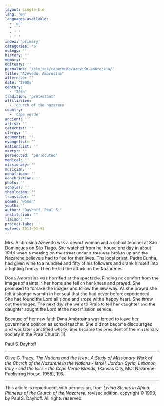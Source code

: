```yaml
---
layout: single-bio
lang: 'en'
languages-available:
  - 'en'
  - ' '
  - ' '
  - ' '
index: 'primary'
categories: 'a'
eulogy: ''
history: ''
memory: ''
obituary: ''
permalink: '/stories/capeverde/azevedo-ambrozina/'
title: "Azevedo, Ambrosina"
alternate: ""
date: '1900s'
century:
  - '20th'
tradition: 'protestant'
affiliation:
  - 'church of the nazarene'
country:
  - 'cape verde'
ancient: ''
artist: ''
catechist: ''
clergy: ''
ecumenist: ''
evangelist: ''
nationalist: ''
martyr: ''
persecuted: 'persecuted'
medical: ''
missionary: ''
musician: ''
nonafrican: ''
nonchristian: ''
photo: ''
scholar: ''
theologian: ''
translator: ''
women: 'women'
youth: ''
author: "Dayhoff, Paul S."
institution: ""
liaison: ""
project-luke: ''
upload: 2011-01-01
---
```




Mrs. Ambrosina Azevedo was a devout woman and a school teacher at São Domingues on São Tiago. She watched from her house one day in about 1944 when a meeting on the street under a tree was broken up and the Nazarene believers had to flee for their lives. The local priest, Padre Cunha, had given wine to a hundred and fifty of his followers and drank himself into a fighting frenzy. Then he led the attack on the Nazarenes.

Dona Ambrosina was horrified at the spectacle. Finding no comfort from the images of saints in her home she fell on her knees and prayed. She promised to forsake the images and follow the new way. As she prayed she felt a strange warmth in her soul that she had never before experienced. She had found the Lord all alone and arose with a happy heart. She threw out the images. The next day she went to Praia to tell her daughter and the daughter sought the Lord at the next mission service.

Because of her new faith Dona Ambrosina was forced to leave her government position as school teacher. She did not become discouraged and was later sanctified wholly. She became the president of the missionary society in the Praia Church [1].

Paul S. Dayhoff

---
Olive G. Tracy, *The Nations and the Isles : A Study of Missionary Work of the Church of the Nazarene in the Nations - Israel, Jordan, Syria, Lebanon, Italy - and the Isles - the Cape Verde Islands,* (Kansas City, MO: Nazarene Publishing House, 1958), 196.

---

This article is reproduced, with permission, from *Living Stones In Africa: Pioneers of the Church of the Nazarene*, revised edition, copyright &copy; 1999, by Paul S. Dayhoff.  All rights reserved.
